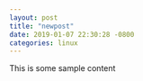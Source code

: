 ```yaml
---
layout: post
title: "newpost"
date: 2019-01-07 22:30:28 -0800
categories: linux
---
```


This is some sample content

